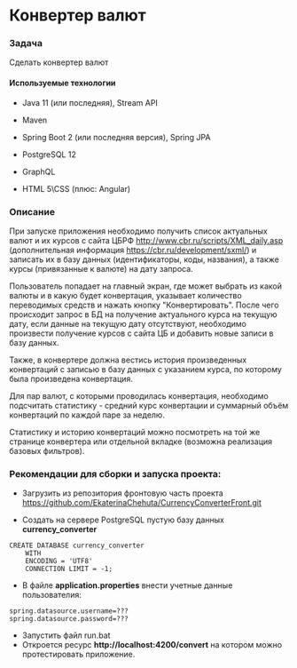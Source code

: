 # Конвертер валют

### Задача

Сделать конвертер валют

#### Используемые технологии

- Java 11 (или последняя), Stream API

- Maven

- Spring Boot 2 (или последняя версия), Spring JPA

- PostgreSQL 12

- GraphQL

- HTML 5\CSS (плюс: Angular)

### Описание

При запуске приложения необходимо получить список актуальных валют и их курсов с сайта ЦБРФ http://www.cbr.ru/scripts/XML_daily.asp (дополнительная информация https://cbr.ru/development/sxml/) и записать их в базу данных (идентификаторы, коды, названия), а также курсы (привязанные к валюте) на дату запроса.

Пользователь попадает на главный экран, где может выбрать из какой валюты и в какую будет конвертация, указывает количество переводимых средств и нажать кнопку "Конвертировать". После чего происходит запрос в БД на получение актуального курса на текущую дату, если данные на текущую дату отсутствуют, необходимо произвести получение курсов с сайта ЦБ и добавить новые записи в базу данных.

Также, в конвертере должна вестись история произведенных конвертаций с записью в базу данных с указанием курса, по которому была произведена конвертация.

Для пар валют, с которыми проводилась конвертация, необходимо подсчитать статистику - средний курс конвертации и суммарный объём конвертаций по каждой паре за неделю.

Статистику и историю конвертаций можно посмотреть на той же странице конвертера или отдельной вкладке (возможна реализация базовых фильтров).

### Рекомендации для сборки и запуска проекта:
- Загрузить из репозитория фронтовую часть проекта https://github.com/EkaterinaChehuta/CurrencyConverterFront.git 

- Создать на сервере PostgreSQL пустую базу данных **currency_converter**
```
CREATE DATABASE currency_converter
    WITH 
    ENCODING = 'UTF8'
    CONNECTION LIMIT = -1;
```
- В файле **application.properties** внести учетные данные пользователия:
```
spring.datasource.username=???
spring.datasource.password=???
```
- Запустить файл run.bat
- Откроется ресурс **http://localhost:4200/convert** на котором можно протестировать приложение.
